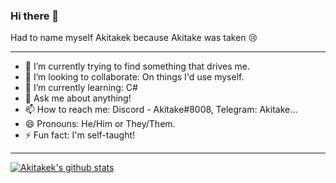 ### Hi there 👋
Had to name myself Akitakek because Akitake was taken 😢

---

- 🔭 I’m currently trying to find something that drives me.
- 👯 I’m looking to collaborate: On things I'd use myself.
- 🌱 I’m currently learning: C#
- 💬 Ask me about anything!
- 📫 How to reach me: Discord - Akitake#8008, Telegram: Akitake...
- 😄 Pronouns: He/Him or They/Them.
- ⚡ Fun fact: I'm self-taught!

---

[![Akitakek's github stats](https://github-readme-stats.vercel.app/api?username=akitakek)](https://github.com/anuraghazra/github-readme-stats)
